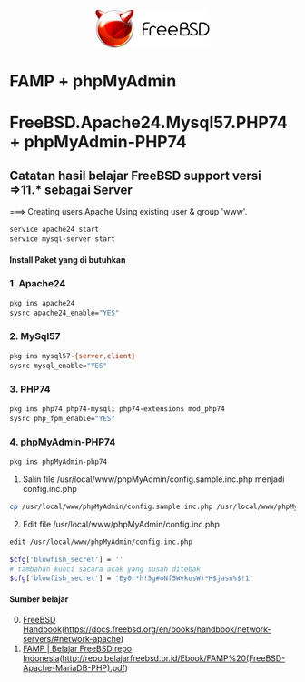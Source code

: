 <p align="center">
<img src="/assets/images/logo.png" alt="Logo" style="width:200px;"/>
<h1>FAMP + phpMyAdmin</h1>
<h1>FreeBSD.Apache24.Mysql57.PHP74 + phpMyAdmin-PHP74</h1>
</p>

## Catatan hasil belajar FreeBSD support versi =>11.* sebagai Server
===> Creating users Apache
Using existing user & group 'www'.
```sh
service apache24 start
service mysql-server start
```
#### Install Paket yang di butuhkan
### 1. Apache24
```sh
pkg ins apache24
sysrc apache24_enable="YES"
```
### 2. MySql57
```sh
pkg ins mysql57-{server,client}
sysrc mysql_enable="YES"
```
### 3. PHP74
```sh
pkg ins php74 php74-mysqli php74-extensions mod_php74
sysrc php_fpm_enable="YES"
```
### 4. phpMyAdmin-PHP74
```sh
pkg ins phpMyAdmin-php74
```
1. Salin file /usr/local/www/phpMyAdmin/config.sample.inc.php menjadi config.inc.php
```sh
cp /usr/local/www/phpMyAdmin/config.sample.inc.php /usr/local/www/phpMyAdmin/config.inc.php
```
2. Edit file /usr/local/www/phpMyAdmin/config.inc.php
```sh
edit /usr/local/www/phpMyAdmin/config.inc.php
```
```sh
$cfg['blowfish_secret'] = ''
# tambahan kunci sacara acak yang susah ditebak
$cfg['blowfish_secret'] = 'Ey0r*h!5g#oNf5WvkosW)*H$jasn%$!1'
```

#### Sumber belajar
0. [FreeBSD Handbook](https://docs.freebsd.org/en/books/handbook/network-servers/#network-apache)(https://docs.freebsd.org/en/books/handbook/network-servers/#network-apache)
1. [FAMP | Belajar FreeBSD repo Indonesia](http://repo.belajarfreebsd.or.id/Ebook/FAMP)(http://repo.belajarfreebsd.or.id/Ebook/FAMP%20(FreeBSD-Apache-MariaDB-PHP).pdf)
